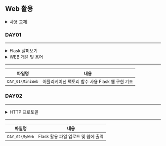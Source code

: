 ## Web 활용

<details>
<summary>사용 교재</summary>

![](./images/Do%20it!%20점프%20투%20플라스크.png)

</details>

### DAY01

---

<details>
<summary> Flask 살펴보기 </summary>

* 설치 : conda install -c conda-forge flask
* 템플릿 엔진
  + 지정된 템플릿 양식과 특정 데이터를 합성하여 결과 HTML 문서를 출력하는 SW
* 소프트웨어 디자인 패턴
  + 소프트웨어 설계에서 공통 발생하는 문제에 대해 자주 쓰이는 설계 방법 정리한 패턴
  + 개발 효율성, 유지 보수성, 운용성 및 프로그램 최적화에 도움
* 소프트웨어 디자인 패턴 - MVC
  + 모델(model), 뷰(view), 컨트롤러(controller) 세가지 역할로 구분한 패턴
  + 모델 -> 백그라운드 로직, 데이터 조작 즉, DB 제어 담당
  + 뷰 -> 사용자가 볼 수 있는 화면, 최종적인 출력 담당
  + 컨트롤러 -> 요청 데이터 처리, 흐름 제어(전체적인 관리)
* 소프트웨어 디자인 패턴 - MVT
  + 모델(model), 뷰(view), 템플릿(template) 세가지 역할로 구분한 패턴
  + 모델 -> 백그라운드 로직, 데이터 조작 즉, DB 제어 담당
  + 뷰 -> 요청 데이터 처리, 흐름 제어(전체적인 관리)
  + 템플릿 -> 사용자가 볼 수 있는 화면, 최종적인 출력 담당

</details>
<details>
<summary> WEB 개념 및 용어 </summary>

* URI
  + 통합자원식별자, 인터넷 상에서 자원 식별하기 위한 고유한 문자열
  + 하위 개념 : URL, URN
* 127.0.0.1 또는 localhost
  + 네트워크에서 사용하는 자신의 컴퓨터 의미
  + 가상으로 인터넷망에 연결되어 있는 것처럼 할당하는 인터넷 주소
* 애플리케이션 root
  + 앱을 실행하는 디렉토리
  + 모듈이나 패키지를 읽어들이는 경로
* 라우팅(Routing)
  + 사용자가 요청한 URL에 따라 해당 URL에 맞는 페이지를 보여주는 것
* DNS(Domain Name Server)
  + 도메인 이름에 해당하는 IP 주소 반환 서버
* ISP(Internet Service Provider)
  + SKT, KT, LGU+ 등 DNS 서버의 도메인명 IP 주소 제공 사업자
* Web Server
  + 웹 브라우저 클라이언트로부터 HTTP 요청을 받아 정적인 컨텐츠(.html .jpeg .css등) 제공 SW
  + Apache server, Microsoft IIS, Nginx, Goole Web Ser, ...
* WAS : Web Application Server
  + DB 조회나 다양한 로직 처리를 요구하는 동적인 컨텐츠 제공하기 위해 만들어진 SW
  + Web Server 기능들을 구조적으로 분리하여 처리하고자 하는 목적
  + Tomcat, JBoss, Jeus, Web Sphere, ...
* WSGI(Web Server Gateway Interface)
  + 웹 서버와 웹 어플리케이션 서버 간의 통신하는 규칙이 필요
  + Web Server에서 요청한 정보를 Application에 전달하기 위해 사용하는 인터페이스

</details>

---

| 파일명           | 내용                                             |
| ---------------- | ------------------------------------------------ |
| `DAY_01\MiniWeb` | 어플리케이션 팩토리 함수 사용 Flask 웹 구현 기초 |

### DAY02

---

<details>
<summary> HTTP 프로토콜 </summary>

* HTTP 메서드
  + GET : 자원 조회, SELECT, QueryString 통해 전달
  + POST : 서버로 데이터 전송, 새로운 데이터 생성, CREATE/INSERT, 보안, KEY-Value BODY에 담아서 전송, 길이제한
  + PUT : 전체 데이터 덮어쓰기, 없으면 생성
  + PARTH : 일부 데이터 변경 즉, 업데이트
  + DELETE : 자원 삭제
* RESPONSE 코드
  + 2xx : 성공, 요청 정상 처리
  + 3xx : 리다이렉션. 요청을 완료하기 위해 다른 주소로 이동
  + 4xx : 클라이언트 오류. 올바르지 않은 요청
  + 5xx : 서버 오류. 올바른 요총에 대해 서버의 문제로 응답 불가능

</details>

---

| 파일명         | 내용                                |
| -------------- | ----------------------------------- |
| `DAY_02\MyWeb` | Flask 활용 파일 업로드 및 웹에 출력 |
